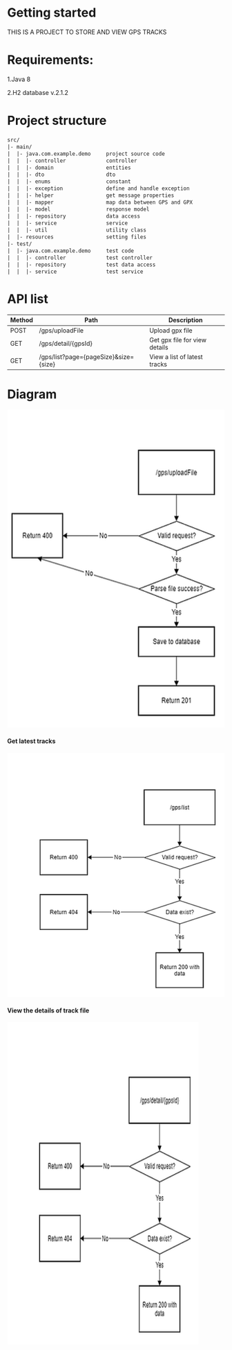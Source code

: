 # Getting started

THIS IS A PROJECT TO STORE AND VIEW GPS TRACKS

# Requirements:

1.Java 8

2.H2 database v.2.1.2

# Project structure

```
src/                        
|- main/  
|  |- java.com.example.demo     project source code
|  |  |- controller				controller
|  |  |- domain					entities
|  |  |- dto					dto
|  |  |- enums					constant
|  |  |- exception				define and handle exception
|  |  |- helper					get message properties
|  |  |- mapper					map data between GPS and GPX
|  |  |- model					response model
|  |  |- repository				data access
|  |  |- service				service
|  |  |- util					utility class
|  |- resources     			setting files
|- test/ 
|  |- java.com.example.demo     test code
|  |  |- controller				test controller
|  |  |- repository				test data access
|  |  |- service				test service
```

# API list

Method	| Path	| Description	|
------------- | ------------------------- | ------------- |
POST	| /gps/uploadFile	| Upload gpx file	|
GET	| /gps/detail/{gpsId}	| Get gpx file for view details	|
GET	| /gps/list?page={pageSize}&size={size}	| View a list of latest tracks	|

# Diagram

<img width="683" height="734" alt="Upload file flow" src="https://github.com/foxykid/test_edulog/blob/main/diagram/upload_diagram.png">

#### Get latest tracks
<img width="508" height="564" alt="Get latest tracks" src="https://github.com/foxykid/test_edulog/blob/main/diagram/list_diagram.png">

#### View the details of track file
<img width="443" height="744" alt="Details of track" src="https://github.com/foxykid/test_edulog/blob/main/diagram/detail_diagram.png">